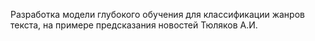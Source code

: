 Разработка модели глубокого обучения для классификации жанров текста, на примере предсказания новостей
Тюляков А.И.
